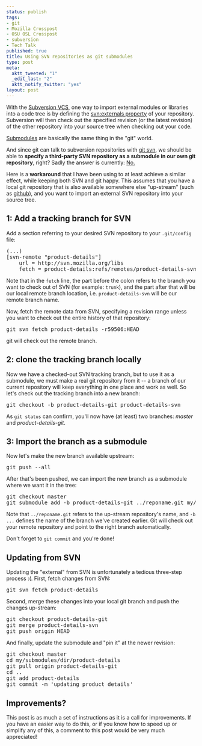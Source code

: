 ```yaml
--- 
status: publish
tags: 
- git
- Mozilla Crosspost
- OSU OSL Crosspost
- subversion
- Tech Talk
published: true
title: Using SVN repositories as git submodules
type: post
meta: 
  aktt_tweeted: "1"
  _edit_last: "2"
  aktt_notify_twitter: "yes"
layout: post
---
```

With the <a href="http://subversion.tigris.org/">Subversion <acronym title="Version Control System">VCS</acronym></a>, one way to import external modules or libraries into a code tree is by defining the <a href="http://svnbook.red-bean.com/en/1.0/ch07s03.html">svn:externals property</a> of your repository. Subversion will then check out the specified revision (or the latest revision) of the other repository into your source tree when checking out your code.

<a href="http://www.kernel.org/pub/software/scm/git/docs/git-submodule.html">Submodules</a> are basically the same thing in the "git" world.

And since git can talk to subversion repositories with <a href="http://www.kernel.org/pub/software/scm/git/docs/git-svn.html">git svn</a>, we should be able to <strong>specify a third-party SVN repository as a submodule in our own git repository</strong>, right? Sadly the answer is currently: <a href="http://stackoverflow.com/questions/465042/is-it-possible-to-have-a-subversion-repository-as-a-git-submodule">No.</a>

Here is a <strong>workaround</strong> that I have been using to at least achieve a similar effect, while keeping both SVN and git happy. This assumes that you have a local git repository that is also available somewhere else "up-stream" (such as <a href="http://github.com">github</a>), and you want to import an external SVN repository into your source tree.

<h2>1: Add a tracking branch for SVN</h2>
Add a section referring to your desired SVN repository to your <code>.git/config</code> file:

<pre>(...)
[svn-remote "product-details"]
    url = http://svn.mozilla.org/libs
    fetch = product-details:refs/remotes/product-details-svn
</pre>

Note that in the <code>fetch</code> line, the part before the colon refers to the branch you want to check out of SVN (for example: <code>trunk</code>), and the part after that will be our local remote branch location, i.e. <code>product-details-svn</code> will be our remote branch name.

Now, fetch the remote data from SVN, specifying a revision range unless you want to check out the entire history of that repository:

<pre>git svn fetch product-details -r59506:HEAD</pre>

git will check out the remote branch.

<h2>2: clone the tracking branch locally</h2>
Now we have a checked-out SVN tracking branch, but to use it as a submodule, we must make a real git repository from it -- a branch of our current repository will keep everything in one place and work as well. So let's check out the tracking branch into a new branch:

<pre>git checkout -b product-details-git product-details-svn</pre>

As <code>git status</code> can confirm, you'll now have (at least) two branches: <em>master</em> and <em>product-details-git</em>.

<h2>3: Import the branch as a submodule</h2>
Now let's make the new branch available upstream:

<pre>git push --all</pre>

After that's been pushed, we can import the new branch as a submodule where we want it in the tree:

<pre>git checkout master
git submodule add -b product-details-git ../reponame.git my/submodules/dir/product-details
</pre>

Note that <code>../reponame.git</code> refers to the up-stream repository's name, and <code>-b ...</code> defines the name of the branch we've created earlier. Git will check out your remote repository and point to the right branch automatically.

Don't forget to <code>git commit</code> and you're done!

<h2>Updating from SVN</h2>
Updating the "external" from SVN is unfortunately a tedious three-step process :(. First, fetch changes from SVN:
<pre>git svn fetch product-details</pre>

Second, merge these changes into your local git branch and push the changes up-stream:
<pre>git checkout product-details-git
git merge product-details-svn
git push origin HEAD</pre>

And finally, update the submodule and "pin it" at the newer revision:
<pre>git checkout master
cd my/submodules/dir/product-details
git pull origin product-details-git
cd ..
git add product-details
git commit -m 'updating product details'</pre>

<h2>Improvements?</h2>
This post is as much a set of instructions as it is a call for improvements. If you have an easier way to do this, or if you know how to speed up or simplify any of this, a comment to this post would be very much appreciated!
